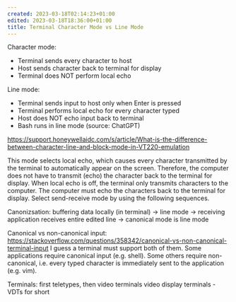 ```yaml
---
created: 2023-03-18T02:14:23+01:00
edited: 2023-03-18T18:36:00+01:00
title: Terminal Character Mode vs Line Mode
---
```


Character mode:

- Terminal sends every character to host
- Host sends character back to terminal for display
- Terminal does NOT perform local echo

Line mode:

- Terminal sends input to host only when Enter is pressed
- Terminal performs local echo for every character typed
- Host does NOT echo input back to terminal
- Bash runs in line mode (source: ChatGPT)

https://support.honeywellaidc.com/s/article/What-is-the-difference-between-character-line-and-block-mode-in-VT220-emulation

This mode selects local echo, which causes every character transmitted by the terminal to automatically appear on the screen. Therefore, the computer does not have to transmit (echo) the character back to the terminal for display. When local echo is off, the terminal only transmits characters to the computer. The computer must echo the characters back to the terminal for display. Select send-receive mode by using the following sequences.

Canonizsation: buffering data locally (in terminal) -> line mode -> receiving application receives entire edited line -> canonical mode is line mode

Canonical vs non-canonical input: https://stackoverflow.com/questions/358342/canonical-vs-non-canonical-terminal-input
I guess a terminal must support both of them. Some applications require canonical input (e.g. shell). Some others require non-canonical, i.e. every typed character is immediately sent to the application (e.g. vim).

Terminals: first teletypes, then video terminals video display terminals - VDTs for short
